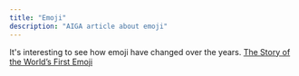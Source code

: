 ```yaml
---
title: "Emoji"
description: "AIGA article about emoji"
---
```

It's interesting to see how emoji have changed over the years.
[The Story of the World’s First Emoji](https://eyeondesign.aiga.org/the-story-of-the-worlds-first-emoji/)
